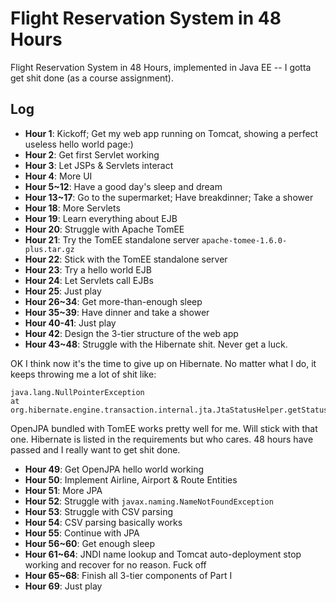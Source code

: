 # Flight Reservation System in 48 Hours

Flight Reservation System in 48 Hours, implemented in Java EE -- I gotta get shit done (as a course assignment).

## Log

- **Hour 1**: Kickoff; Get my web app running on Tomcat, showing a perfect useless hello world page:)
- **Hour 2**: Get first Servlet working
- **Hour 3**: Let JSPs & Servlets interact
- **Hour 4**: More UI
- **Hour 5~12**: Have a good day's sleep and dream
- **Hour 13~17**: Go to the supermarket; Have breakdinner; Take a shower
- **Hour 18**: More Servlets
- **Hour 19**: Learn everything about EJB
- **Hour 20**: Struggle with Apache TomEE
- **Hour 21**: Try the TomEE standalone server `apache-tomee-1.6.0-plus.tar.gz`
- **Hour 22**: Stick with the TomEE standalone server
- **Hour 23**: Try a hello world EJB
- **Hour 24**: Let Servlets call EJBs
- **Hour 25**: Just play
- **Hour 26~34**: Get more-than-enough sleep
- **Hour 35~39**: Have dinner and take a shower
- **Hour 40-41**: Just play
- **Hour 42**: Design the 3-tier structure of the web app
- **Hour 43~48**: Struggle with the Hibernate shit. Never get a luck.

OK I think now it's the time to give up on Hibernate. No matter what I do, it keeps throwing me a lot of shit like:

```
java.lang.NullPointerException
at org.hibernate.engine.transaction.internal.jta.JtaStatusHelper.getStatus(JtaStatusHelper.java:76)
```

OpenJPA bundled with TomEE works pretty well for me. Will stick with that one. Hibernate is listed in the requirements but who cares. 48 hours have passed and I really want to get shit done.

- **Hour 49**: Get OpenJPA hello world working
- **Hour 50**: Implement Airline, Airport & Route Entities
- **Hour 51**: More JPA
- **Hour 52**: Struggle with `javax.naming.NameNotFoundException`
- **Hour 53**: Struggle with CSV parsing
- **Hour 54**: CSV parsing basically works
- **Hour 55**: Continue with JPA
- **Hour 56~60**: Get enough sleep
- **Hour 61~64**: JNDI name lookup and Tomcat auto-deployment stop working and recover for no reason. Fuck off
- **Hour 65~68**: Finish all 3-tier components of Part I
- **Hour 69**: Just play
